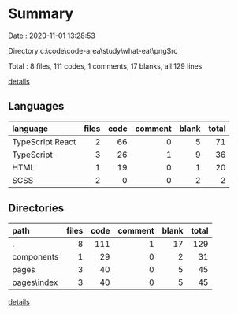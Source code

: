 # Summary

Date : 2020-11-01 13:28:53

Directory c:\code\code-area\study\what-eat\pngSrc

Total : 8 files,  111 codes, 1 comments, 17 blanks, all 129 lines

[details](details.md)

## Languages
| language | files | code | comment | blank | total |
| :--- | ---: | ---: | ---: | ---: | ---: |
| TypeScript React | 2 | 66 | 0 | 5 | 71 |
| TypeScript | 3 | 26 | 1 | 9 | 36 |
| HTML | 1 | 19 | 0 | 1 | 20 |
| SCSS | 2 | 0 | 0 | 2 | 2 |

## Directories
| path | files | code | comment | blank | total |
| :--- | ---: | ---: | ---: | ---: | ---: |
| . | 8 | 111 | 1 | 17 | 129 |
| components | 1 | 29 | 0 | 2 | 31 |
| pages | 3 | 40 | 0 | 5 | 45 |
| pages\index | 3 | 40 | 0 | 5 | 45 |

[details](details.md)
